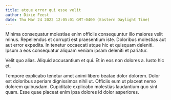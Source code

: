 ```yaml
---
title: atque error qui esse velit
author: Dixie Feest
date: Thu Mar 24 2022 12:05:01 GMT-0400 (Eastern Daylight Time)
---
```

Minima consequatur molestiae enim officiis consequuntur illo maiores velit minus. Repellendus et corrupti est praesentium iste. Doloribus molestias aut aut error expedita. In tenetur occaecati atque hic et quisquam deleniti. Ipsum a eos consequatur aliquam veniam ipsam deleniti et pariatur.

 Velit quo alias. Aliquid accusantium et qui. Et in eos non dolores a. Iusto hic et.

 Tempore explicabo tenetur amet animi libero beatae dolor dolorem. Dolor est doloribus aperiam dignissimos nihil ut. Officiis eum ut placeat nemo dolorem quibusdam. Cupiditate explicabo molestias laudantium quo sint quam. Esse quae placeat enim ipsa dolores id dolor asperiores.